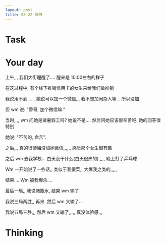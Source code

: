 ```yaml
---
layout: post
title: 08-22-周四
---
```







# Task


# Your day

上午,,, 我们大街睡醒了.... 醒来是 10:00左右的样子

在这过程中, 有个线下推销信用卡的女生来给我们做推销

我说用不到...... 她说可以加一个微信,,, 我不想加闲杂人等... 所以没加

但 wm 说: "香哥, 加个微信嘛."

当时,,,, wm 问她是做暑假工吗? 她说不是.... 然后问她应该很辛苦吧. 她的回答很特别

她说: "不苦的, 命苦".

之后,,, 真的很懊悔没加她微信,,,,,, 感觉那个女生很有趣


之后 wm 去我学校... 白天没干什么(白天很热的),,,,, 晚上打了乒乓球

Wm 一开始说了一些话,, 类似于我很菜,, 大爆我之类的,,,,,

结果.... Wm 被我爆杀....

最后一局,, 我说赌瓶水, 结果 wm 输了

我说三局两胜,, 再来. 然后 wm 又输了...

我说五局三胜,,, 然后 wm 又输了,,,,, 真没体验感,,,



# Thinking



